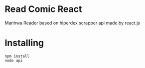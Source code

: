# Read Comic React
Manhwa Reader based on hiperdex scrapper api made by react.js

# Installing
    npm install
    node api
